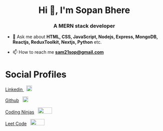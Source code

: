 <h1 align="center">Hi 👋, I'm Sopan Bhere</h1>
<h3 align="center">A MERN stack developer</h3>


- 💬 Ask me about **HTML, CSS, JavaScript, Nodejs, Express, MongoDB, Reactjs, ReduxToolkit, Nextjs, Python** etc.

- 📫 How to reach me **sam21sop@gmail.com**

<!--
<h3 align="left">Languages and Tools:</h3>
<p align="left">   
  <a href="https://www.w3.org/html/" target="_blank" rel="noreferrer"> 
    <img src="https://raw.githubusercontent.com/devicons/devicon/master/icons/html5/html5-original-wordmark.svg" alt="html5" width="40" height="40"/> 
  </a> 
  <a href="https://www.w3schools.com/css/" target="_blank" rel="noreferrer"> 
  <img src="https://raw.githubusercontent.com/devicons/devicon/master/icons/css3/css3-original-wordmark.svg" alt="css3" width="40" height="40"/> 
  </a> 
  <a href="https://developer.mozilla.org/en-US/docs/Web/JavaScript" target="_blank" rel="noreferrer"> 
    <img src="https://raw.githubusercontent.com/devicons/devicon/master/icons/javascript/javascript-original.svg" alt="javascript" width="40" height="40"/> 
  </a> 
  <a href="https://nodejs.org" target="_blank" rel="noreferrer"> 
    <img src="https://raw.githubusercontent.com/devicons/devicon/master/icons/nodejs/nodejs-original-wordmark.svg" alt="nodejs" width="40" height="40"/> 
  </a> 
  <a href="https://www.mongodb.com/" target="_blank" rel="noreferrer"> 
    <img src="https://raw.githubusercontent.com/devicons/devicon/master/icons/mongodb/mongodb-original-wordmark.svg" alt="mongodb" width="40" height="40"/> 
  </a> 
  <a href="https://reactjs.org/" target="_blank" rel="noreferrer"> 
    <img src="https://raw.githubusercontent.com/devicons/devicon/master/icons/react/react-original-wordmark.svg" alt="react" width="40" height="40"/> 
  </a> 
  <a href="https://redux.js.org" target="_blank" rel="noreferrer"> 
    <img src="https://raw.githubusercontent.com/devicons/devicon/master/icons/redux/redux-original.svg" alt="redux" width="40" height="40"/> 
  </a> 
  <a href="https://tailwindcss.com/" target="_blank" rel="noreferrer"> 
    <img src="https://www.vectorlogo.zone/logos/tailwindcss/tailwindcss-icon.svg" alt="tailwind" width="40" height="40"/> 
  </a> 
  <a href="https://getbootstrap.com" target="_blank" rel="noreferrer"> 
    <img src="https://raw.githubusercontent.com/devicons/devicon/master/icons/bootstrap/bootstrap-plain-wordmark.svg" alt="bootstrap" width="40" height="40"/> 
  </a> 
</p>
-->
<h1>Social Profiles</h1>
<p>
  <a href="https://www.linkedin.com/in/sopan-kb21/"> Linkedin </a>
  &nbsp;&nbsp;<img src="https://cdn-icons-png.flaticon.com/128/1384/1384874.png" height="18" width="18">
</p>
<p>
  <a href="https://github.com/Sam21sop">Github</a>
   &nbsp;&nbsp;<img src="https://cdn-icons-png.flaticon.com/128/733/733553.png" height="18" width="18">
</p>
<p>
  <a href="https://www.naukri.com/code360/profile/SOPAN">Coding Ninjas</a>
   &nbsp;&nbsp;<img src="https://www.codingninjas.com/careercamp/wp-content/uploads/2022/06/logo-05.png" height="20" width="45">
</p>
<p>
  <a href="https://www.naukri.com/code360/profile/SOPAN">Leet Code</a>
   &nbsp;&nbsp;<img src="https://interviewguide.dev/images/leetcode.png" height="20" width="45">
</p>
<!--
**Sam21sop/Sam21sop** is a ✨ _special_ ✨ repository because its `README.md` (this file) appears on your GitHub profile.

Here are some ideas to get you started:

- 🔭 I’m currently working on ...
- 🌱 I’m currently learning ...
- 👯 I’m looking to collaborate on ...
- 🤔 I’m looking for help with ...
- 💬 Ask me about ...
- 📫 How to reach me: ...
- 😄 Pronouns: ...
- ⚡ Fun fact: ...
-->
